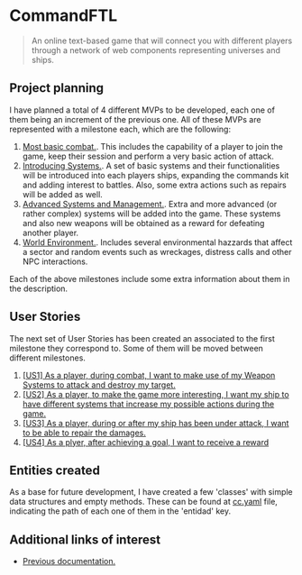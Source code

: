 # CommandFTL

> An online text-based game that will connect you with different players through a network of web components representing universes and ships.

## Project planning

I have planned a total of 4 different MVPs to be developed, each one of them being an increment of the previous one.
All of these MVPs are represented with a milestone each, which are the following:

1. [Most basic combat.](https://github.com/Anglepi/CommandFTL/milestone/2). This includes the capability of a player to join the game, keep their session and perform a very basic action of attack.
1. [Introducing Systems.](https://github.com/Anglepi/CommandFTL/milestone/3). A set of basic systems and their functionalities will be introduced into each players ships, expanding the commands kit and adding interest to battles. Also, some extra actions such as repairs will be added as well.
1. [Advanced Systems and Management.](https://github.com/Anglepi/CommandFTL/milestone/4). Extra and more advanced (or rather complex) systems will be added into the game. These systems and also new weapons will be obtained as a reward for defeating another player.
1. [World Environment.](https://github.com/Anglepi/CommandFTL/milestone/5). Includes several environmental hazzards that affect a sector and random events such as wreckages, distress calls and other NPC interactions.

Each of the above milestones include some extra information about them in the description.

## User Stories

The next set of User Stories has been created an associated to the first milestone they correspond to. Some of them will be moved between different milestones.

1. [[US1] As a player, during combat, I want to make use of my Weapon Systems to attack and destroy my target.](https://github.com/Anglepi/CommandFTL/issues/2)
1. [[US2] As a player, to make the game more interesting, I want my ship to have different systems that increase my possible actions during the game.](https://github.com/Anglepi/CommandFTL/issues/4)
1. [[US3] As a player, during or after my ship has been under attack, I want to be able to repair the damages.](https://github.com/Anglepi/CommandFTL/issues/7)
1. [[US4] As a plyer, after achieving a goal, I want to receive a reward](https://github.com/Anglepi/CommandFTL/issues/12)

## Entities created

As a base for future development, I have created a few 'classes' with simple data structures and empty methods. These can be found at [cc.yaml](https://github.com/Anglepi/CommandFTL/blob/main/cc.yaml) file, indicating the path of each one of them in the 'entidad' key.

## Additional links of interest

- [Previous documentation.](https://github.com/Anglepi/CommandFTL/blob/main/docs/README.md)

